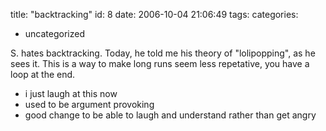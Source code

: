 title: "backtracking"
id: 8
date: 2006-10-04 21:06:49
tags: 
categories: 
- uncategorized

S. hates backtracking.  Today, he told me his theory of "lolipopping", as he sees it.  This is a way to make long runs seem less repetative, you have a loop at the end.  

* i just laugh at this now
* used to be argument provoking
* good change to be able to laugh and understand rather than get angry
